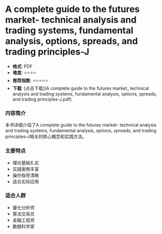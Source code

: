 # A complete guide to the futures market- technical analysis and trading systems, fundamental analysis, options, spreads, and trading principles-J

- **格式**: PDF
- **难度**: ⭐⭐⭐⭐
- **推荐指数**: ⭐⭐⭐⭐⭐
- **下载**: [点击下载](A complete guide to the futures market_ technical analysis and trading systems, fundamental analysis, options, spreads, and trading principles-J.pdf)

### 内容简介
本书详细介绍了A complete guide to the futures market- technical analysis and trading systems, fundamental analysis, options, spreads, and trading principles-J相关的核心概念和实践方法。

### 主要特点
- 理论基础扎实
- 实践案例丰富
- 操作指导清晰
- 适合实际应用

### 适合人群
- 量化分析师
- 算法交易员
- 金融工程师
- 数据科学家

